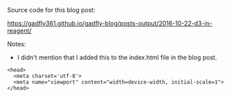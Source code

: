 Source code for this blog post:

https://gadfly361.github.io/gadfly-blog/posts-output/2016-10-22-d3-in-reagent/


Notes:

- I didn't mention that I added this to the index.html file in the blog post.

```
<head>
  <meta charset='utf-8'>
  <meta name="viewport" content="width=device-width, initial-scale=1">
</head>
```
